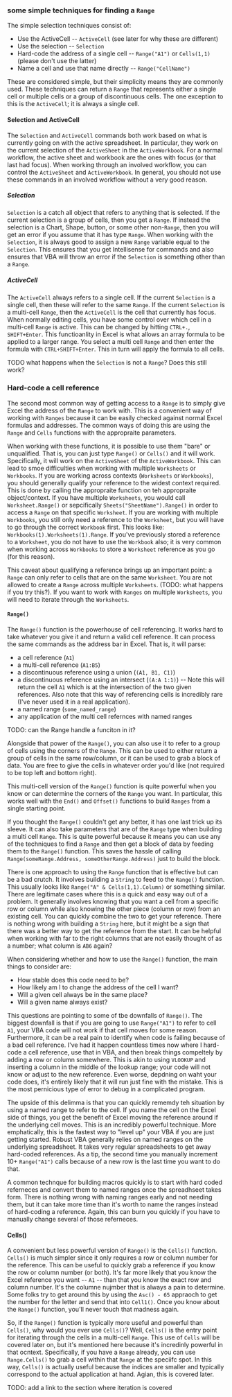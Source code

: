 ### some simple techniques for finding a `Range`

The simple selection techniques consist of:

* Use the ActiveCell -- `ActiveCell` (see later for why these are different)
* Use the selection -- `Selection`
* Hard-code the address of a single cell -- `Range("A1")` or `Cells(1,1)` (please don't use the latter)
* Name a cell and use that name directly -- `Range("CellName")`

These are considered simple, but their simplicity means they are commonly used.  These techniques can return a `Range` that represents either a single cell or multiple cells or a group of discontinuous cells.  The one exception to this is the `ActiveCell`; it is always a single cell.

#### Selection and ActiveCell

The `Selection` and `ActiveCell` commands both work based on what is currently going on with the active spreadsheet.  In particular, they work on the current selection of the `ActiveSheet` in the `ActiveWorkbook`.  For a normal workflow, the active sheet and workbook are the ones with focus (or that last had focus).  When working through an involved workflow, you can control the `ActiveSheet` and `ActiveWorkbook`.  In general, you should not use these commands in an involved workflow without a very good reason.

##### Selection

`Selection` is a catch all object that refers to anything that is selected.  If the current selection is a group of cells, then you get a `Range`.  If instead the selection is a Chart, Shape, button, or some other non-`Range`, then you will get an error if you assume that it has type `Range`.  When working with the `Selection`, it is always good to assign a new `Range` variable equal to the `Selection`.  This ensures that you get Intellisense for commands and also ensures that VBA will throw an error if the `Selection` is something other than a `Range`.

##### ActiveCell

The `ActiveCell` always refers to a single cell.  If the current `Selection` is a single cell, then these will refer to the same `Range`.  If the current `Selection` is a multi-cell `Range`, then the `ActiveCell` is the cell that currently has focus.  When normally editing cells, you have some control over which cell in a multi-cell `Range` is active.  This can be changed by hitting `CTRL+.`, `SHIFT+Enter`.  This functioanlity in Excel is what allows an array formula to be applied to a larger range. You select a multi cell `Range` and then enter the formula with `CTRL+SHIFT+Enter`.  This in turn will apply the formula to all cells.

TODO what happens when the `Selection` is not a `Range`?  Does this still work?

### Hard-code a cell reference

The second most common way of getting access to a `Range` is to simply give Excel the address of the `Range` to work with.  This is a convenient way of working with `Ranges` because it can be easily checked against normal Excel formulas and addresses.  The common ways of doing this are using the `Range` and `Cells` functions with the appropraite parameters.

When working with these functions, it is possible to use them "bare" or unqualified.  That is, you can just type `Range()` or `Cells()` and it will work. Specifically, it will work on the `ActiveSheet` of the `ActiveWorkbook`.  This can lead to smoe difficulties when working with multiple `Worksheets` or `Workbooks`.  If you are working across contexts (`Worksheets` or `Workbooks`), you should generally qualify your reference to the widest context required.  This is done by calling the appropraite function on teh appropraite object/context.  If you have multiple `Worksheets`, you would call `Worksheet.Range()` or sepcifically `Sheets("SheetName").Range()` in order to access a `Range` on that specific `Worksheet`.  If you are working with multiple `Workbooks`, you still only need a reference to the `Worksheet`, but you will have to go through the correct `Workbook` first.  This looks like: `Workbooks(1).Worksheets(1).Range`.  If you've previously stored a reference to a `Worksheet`, you do not have to use the `Workbook` also; it is very common when working across `Workbooks` to store a `Worksheet` reference as you go (for this reason).

This caveat about qualifying a reference brings up an important point: a `Range` can only refer to cells that are on the same `Worksheet`.  You are not allowed to create a `Range` across multiple `Worksheets`.  (TODO: what happens if you try this?).  If you want to work with `Ranges` on multiple `Worksheets`, you will need to iterate through the `Worksheets`.

#### `Range()`

The `Range()` function is the powerhouse of cell referencing.  It works hard to take whatever you give it and return a valid cell reference.  It can process the same commands as the address bar in Excel.  That is, it will parse:

* a cell reference (`A1`)
* a multi-cell reference (`A1:B5`)
* a discontinuous reference using a union (`(A1, B1, C1)`)
* a discontinuous reference using an intersect (`(A:A 1:1)`) -- Note this will return the cell `A1` which is at the intersection of the two given references.  Also note that this way of referencing cells is incredibly rare (I've never used it in a real application).
* a named range (`some_named_range`)
* any application of the multi cell refernces with named ranges

TODO: can the Range handle a funciton in it?

Alongside that power of the `Range()`, you can also use it to refer to a group of cells using the corners of the `Range`.  This can be used to either return a group of cells in the same row/column, or it can be used to grab a block of data.  You are free to give the cells in whatever order you'd like (not required to be top left and bottom right).

This multi-cell version of the `Range()` function is quite powerful when you know or can determine the corners of the `Range` you want.  In particular, this works well with the `End()` and `Offset()` functions to build `Ranges` from a single starting point.

If you thought the `Range()` couldn't get any better, it has one last trick up its sleeve.  It can also take parameters that are of the `Range` type when building a multi cell `Range`.  This is quite powerful because it means you can use any of the techniques to find a `Range` and then get a block of data by feeding them to the `Range()` function.  This saves the hassle of calling `Range(someRange.Address, someOtherRange.Address)` just to build the block.

There is one approach to using the `Range` function that is effective but can be a bad crutch.  It involves building a `String` to feed to the `Range()` function.  This usually looks like `Range("A" & Cells(1,1).Column)` or something similar.  There are legitimate cases where this is a quick and easy way out of a problem.  It generally involves knowing that you want a cell from a specific row or column while also knowing the other piece (column or row) from an existing cell.  You can quickly combine the two to get your reference.  There is nothing wrong with building a `String` here, but it might be a sign that there was a better way to get the reference from the start.  It can be helpful when working with far to the right columns that are not easily thought of as a number; what column is `AB6` again?

When considering whether and how to use the `Range()` function, the main things to consider are:

* How stable does this code need to be?
* How likely am I to change the address of the cell I want?
* Will a given cell always be in the same place?
* Will a given name always exist?

This questions are pointing to some of tbe downfalls of `Range()`.  The biggest downfall is that if you are going to use `Range("A1")` to refer to cell `A1`, your VBA code will not work if that cell moves for some reason.  Furthermore, it can be a real pain to identify when code is failing because of a bad cell reference.  I've had it happen countless times now where I hard-code a cell reference, use that in VBA, and then break things compeltely by adding a row or column somewhere.  This is akin to using `VLOOKUP` and inserting a column in the middle of the lookup range; your code will not know or adjust to the new reference.  Even worse, depdning on waht your code does, it's entirely likely that it will run just fine with the mistake.  This is the most pernicious type of error to debug in a complicated program.

The upside of this delimma is that you can quickly rememdy teh situation by using a named range to refer to the cell.  If you name the cell on the Excel side of things, you get the benefit of Excel moving the reference around if the underlying cell moves.  This is an incredibly powerful technique.  More emphatically, this is the fastest way to "level up" your VBA if you are just getting started.  Robust VBA generally relies on named ranges on the underlying spreadsheet.  It takes very regular spreadsheets to get away hard-coded references.  As a tip, the second time you manually increment 10+ `Range("A1")` calls because of a new row is the last time you want to do that.

A common technque for building macros quickly is to start with hard coded referneces and convert them to named ranges once the spreadhseet takes form.  There is nothing wrong with naming ranges early and not needing them, but it can take more time than it's worth to name the ranges instead of hard-coding a reference.  Again, this can burn you quickly if you have to manually change several of those referneces.

#### Cells()

A convenient but less powerful version of `Range()` is the `Cells()` function.  `Cells()` is much simpler since it only requires a row or column number for the reference.  This can be useful to quickly grab a reference if you know the row or column number (or both).  It's far more likely that you know the Excel reference you want -- `A1` -- than that you know the exact row and column number.  It's the columne nujmber that is always a pain to determine.  Some folks try to get around this by using the `Asc() - 65` appraoch to get the number for the letter and send that into `Cell1()`.  Once you know about the `Range()` function, you'll never touch that madness again.

So, if the `Range()` function is typically more useful and powerful than `Cells()`, why would you ever use `Cells()`?  Well, `Cells()` is the entry point for iterating through the cells in a multi-cell `Range`.  This use of `Cells` will be covered later on, but it's mentioned here because it's incredinly powerful in that ocntext.  Specifically, if you have a `Range` already, you can use `Range.Cells()` to grab a cell within that `Range` at the speciifc spot.  In this way, `Cells()` is actually useful because the indices are smaller and typically correspond to the actual application at hand.  Agian, this is covered later.

TODO: add a link to the section where iteration is covered

